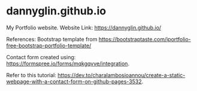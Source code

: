 # dannyglin.github.io
My Portfolio website.
Website Link: https://dannyglin.github.io/

References:
Bootstrap template from https://bootstraptaste.com/iportfolio-free-bootstrap-portfolio-template/

Contact form created using: https://formspree.io/forms/mqkgqvve/integration.  

Refer to this tutorial: https://dev.to/charalambosioannou/create-a-static-webpage-with-a-contact-form-on-github-pages-3532. 

